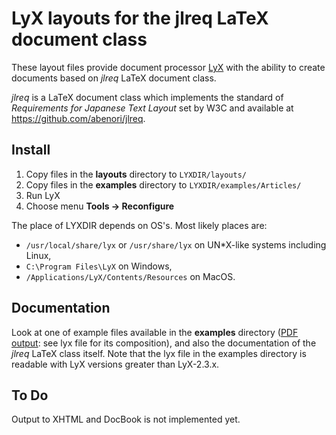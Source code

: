 # LyX layouts for the jlreq LaTeX document class

These layout files provide document processor [LyX](https://www.lyx.org/) with the ability to create documents based on *jlreq* LaTeX document class.

*jlreq* is a LaTeX document class which implements the standard of *Requirements for Japanese Text Layout* set by W3C and available at https://github.com/abenori/jlreq.

## Install
1. Copy files in the **layouts** directory to `LYXDIR/layouts/`
2. Copy files in the **examples** directory to `LYXDIR/examples/Articles/`
3. Run LyX
4. Choose menu **Tools -> Reconfigure**

The place of LYXDIR depends on OS's. Most likely places are:
- `/usr/local/share/lyx` or `/usr/share/lyx` on UN\*X-like systems including Linux,
- `C:\Program Files\LyX` on Windows, 
- `/Applications/LyX/Contents/Resources` on MacOS.

## Documentation
Look at one of example files available in the **examples** directory ([PDF output](examples/jlreq-article-tate.pdf): see lyx file for its composition), and also the documentation of the *jlreq* LaTeX class itself. Note that the lyx file in the examples directory is readable with LyX versions greater than LyX-2.3.x.

## To Do
Output to XHTML and DocBook is not implemented yet.
